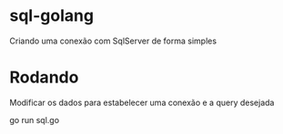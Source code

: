 # sql-golang
Criando uma conexão com SqlServer de forma simples

# Rodando
Modificar os dados para estabelecer uma conexão e a query desejada

go run sql.go
